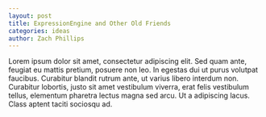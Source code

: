 ```yaml
---
layout: post
title: ExpressionEngine and Other Old Friends
categories: ideas
author: Zach Phillips
---
```


Lorem ipsum dolor sit amet, consectetur adipiscing elit. Sed quam ante, feugiat eu mattis pretium, posuere non leo. In egestas dui ut purus volutpat faucibus. Curabitur blandit rutrum ante, ut varius libero interdum non. Curabitur lobortis, justo sit amet vestibulum viverra, erat felis vestibulum tellus, elementum pharetra lectus magna sed arcu. Ut a adipiscing lacus. Class aptent taciti sociosqu ad.